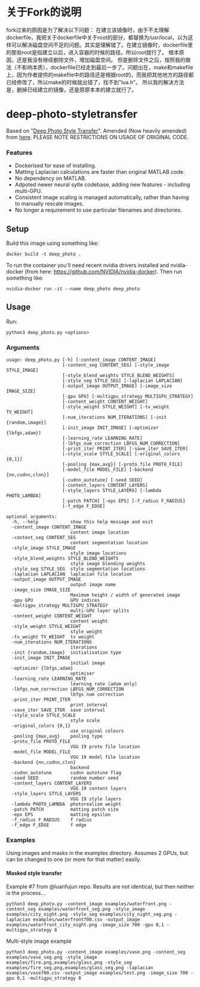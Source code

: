# 关于Fork的说明
fork过来的原因是为了解决以下问题：
在建立该镜像时，由于不太理解dockerfile，我把关于dockerfile中关于root的部分，都替换为/usr/local，以为这样可以解决磁盘空间不足的问题。其实是理解错了。在建立镜像时，dockerfile里的那些root是指建立以后，进入容器的时候的路径。所以root就行了。
根本原因，还是我没有继续删除文件，增加磁盘空间。
但是删除文件之后，按照我的做法（不影响本质），dockerfile已经走到最后一步了。问题出在，make和makefile上，因为作者提供的makefile中的路径还是根据root的，而我把其他地方的路径都已经修改了，所以make的时候就出错了，找不到"lua.h"。
所以我的解决方法是，删掉已经建立的镜像，还是原原本本的建立就行了。
# deep-photo-styletransfer
Based on "[Deep Photo Style Transfer](https://arxiv.org/abs/1703.07511)".
Amended (Now heavily amended) from [here](https://github.com/luanfujun/deep-photo-styletransfer).
PLEASE NOTE RESTRICTIONS ON USAGE OF ORIGINAL CODE.
### Features
* Dockerised for ease of installing.
* Matting Laplacian calculations are faster than original MATLAB code.
* No dependency on MATLAB.
* Adpoted newer neural sytle codebase, adding new features - including multi-GPU.
* Consistent image scaling is managed automatically, rather than having to manually rescale images.
* No longer a requirement to use particular filenames and directories.

## Setup

Build this image using something like:
```
docker build -t deep_photo .
```
To run the container you'll need recent nvidia drivers installed and nvidia-docker (from here: https://github.com/NVIDIA/nvidia-docker). Then run something like:
```
nvidia-docker run -it --name deep_photo deep_photo
```
## Usage

Run:

```python3 deep_photo.py <options>```

### Arguments

```
usage: deep_photo.py [-h] [-content_image CONTENT_IMAGE]
                     [-content_seg CONTENT_SEG] [-style_image STYLE_IMAGE]
                     [-style_blend_weights STYLE_BLEND_WEIGHTS]
                     [-style_seg STYLE_SEG] [-laplacian LAPLACIAN]
                     [-output_image OUTPUT_IMAGE] [-image_size IMAGE_SIZE]
                     [-gpu GPU] [-multigpu_strategy MULTIGPU_STRATEGY]
                     [-content_weight CONTENT_WEIGHT]
                     [-style_weight STYLE_WEIGHT] [-tv_weight TV_WEIGHT]
                     [-num_iterations NUM_ITERATIONS] [-init {random,image}]
                     [-init_image INIT_IMAGE] [-optimizer {lbfgs,adam}]
                     [-learning_rate LEARNING_RATE]
                     [-lbfgs_num_correction LBFGS_NUM_CORRECTION]
                     [-print_iter PRINT_ITER] [-save_iter SAVE_ITER]
                     [-style_scale STYLE_SCALE] [-original_colors {0,1}]
                     [-pooling {max,avg}] [-proto_file PROTO_FILE]
                     [-model_file MODEL_FILE] [-backend {nn,cudnn,clnn}]
                     [-cudnn_autotune] [-seed SEED]
                     [-content_layers CONTENT_LAYERS]
                     [-style_layers STYLE_LAYERS] [-lambda PHOTO_LAMBDA]
                     [-patch PATCH] [-eps EPS] [-f_radius F_RADIUS]
                     [-f_edge F_EDGE]

optional arguments:
  -h, --help            show this help message and exit
  -content_image CONTENT_IMAGE
                        content image location
  -content_seg CONTENT_SEG
                        content segmentation location
  -style_image STYLE_IMAGE
                        style image locations
  -style_blend_weights STYLE_BLEND_WEIGHTS
                        style image blending weights
  -style_seg STYLE_SEG  style segmentation locations
  -laplacian LAPLACIAN  laplacian file location
  -output_image OUTPUT_IMAGE
                        output image name
  -image_size IMAGE_SIZE
                        Maximum height / width of generated image
  -gpu GPU              GPU indices
  -multigpu_strategy MULTIGPU_STRATEGY
                        multi-GPU layer splits
  -content_weight CONTENT_WEIGHT
                        content weight
  -style_weight STYLE_WEIGHT
                        style weight
  -tv_weight TV_WEIGHT  tv weight
  -num_iterations NUM_ITERATIONS
                        iterations
  -init {random,image}  initialisation type
  -init_image INIT_IMAGE
                        initial image
  -optimizer {lbfgs,adam}
                        optimiser
  -learning_rate LEARNING_RATE
                        learning rate (adam only)
  -lbfgs_num_correction LBFGS_NUM_CORRECTION
                        lbfgs num correction
  -print_iter PRINT_ITER
                        print interval
  -save_iter SAVE_ITER  save interval
  -style_scale STYLE_SCALE
                        style scale
  -original_colors {0,1}
                        use original colours
  -pooling {max,avg}    pooling type
  -proto_file PROTO_FILE
                        VGG 19 proto file location
  -model_file MODEL_FILE
                        VGG 19 model file location
  -backend {nn,cudnn,clnn}
                        backend
  -cudnn_autotune       cudnn autotune flag
  -seed SEED            random number seed
  -content_layers CONTENT_LAYERS
                        VGG 19 content layers
  -style_layers STYLE_LAYERS
                        VGG 19 style layers
  -lambda PHOTO_LAMBDA  photorealism weight
  -patch PATCH          matting patch size
  -eps EPS              matting epsilon
  -f_radius F_RADIUS    f radius
  -f_edge F_EDGE        f edge
```

### Examples
Using images and masks in the examples directory. Assumes 2 GPUs, but can be changed to one (or more for that matter) easily.

#### Masked style transfer
Example #7 from @luanfujun repo. Results are not identical, but then neither is the process...
```
python3 deep_photo.py -content_image examples/waterfront.png -content_seg examples/waterfront_seg.png -style_image examples/city_night.png -style_seg examples/city_night_seg.png -laplacian examples/waterfront700.csv -output_image examples/waterfront_city_night.png -image_size 700 -gpu 0,1 -multigpu_strategy 8
```
Multi-style image example
```
python3 deep_photo.py -content_image examples/vase.png -content_seg examples/vase_seg.png -style_image examples/fire.png,examples/glass.png -style_seg examples/fire_seg.png,examples/glass_seg.png -laplacian examples/vase700.csv -output_image examples/test.png -image_size 700 -gpu 0,1 -multigpu_strategy 8
```
